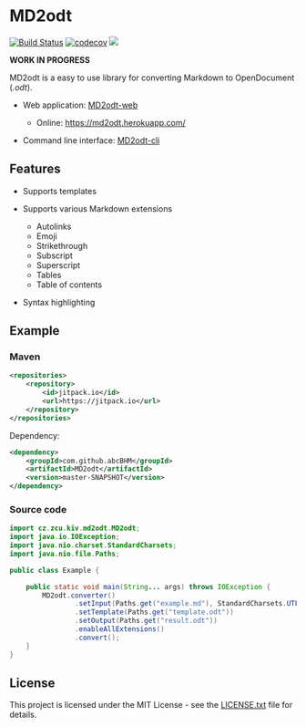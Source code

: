 # MD2odt

[![Build Status](https://travis-ci.org/abcBHM/MD2odt.svg?branch=master)](https://travis-ci.org/abcBHM/MD2odt)
[![codecov](https://codecov.io/gh/abcBHM/MD2odt/branch/master/graph/badge.svg)](https://codecov.io/gh/abcBHM/MD2odt)
[![](https://jitpack.io/v/abcBHM/MD2odt.svg)](https://jitpack.io/#abcBHM/MD2odt)

**WORK IN PROGRESS**


MD2odt is a easy to use library for converting Markdown to OpenDocument (*.odt*).

* Web application: [MD2odt-web](https://github.com/abcBHM/MD2odt-web)
    * Online: https://md2odt.herokuapp.com/

* Command line interface: [MD2odt-cli](https://github.com/abcBHM/MD2odt-cli)

## Features
* Supports templates

* Supports various Markdown extensions
    * Autolinks
    * Emoji
    * Strikethrough
    * Subscript
    * Superscript
    * Tables
    * Table of contents

* Syntax highlighting

## Example

### Maven

```xml
<repositories>
    <repository>
        <id>jitpack.io</id>
        <url>https://jitpack.io</url>
    </repository>
</repositories>
```

Dependency:
```xml
<dependency>
    <groupId>com.github.abcBHM</groupId>
    <artifactId>MD2odt</artifactId>
    <version>master-SNAPSHOT</version>
</dependency>
```

### Source code

```java
import cz.zcu.kiv.md2odt.MD2odt;
import java.io.IOException;
import java.nio.charset.StandardCharsets;
import java.nio.file.Paths;

public class Example {

    public static void main(String... args) throws IOException {
        MD2odt.converter()
                .setInput(Paths.get("example.md"), StandardCharsets.UTF_8)
                .setTemplate(Paths.get("template.odt"))
                .setOutput(Paths.get("result.odt"))
                .enableAllExtensions()
                .convert();
    }
}
```

## License
This project is licensed under the MIT License - see the [LICENSE.txt](LICENSE.txt)
file for details.
